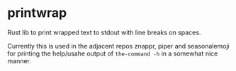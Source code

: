 # printwrap
Rust lib to print wrapped text to stdout with line breaks on spaces.

Currently this is used in the adjacent repos znappr, piper and 
seasonalemoji for printing the help/usahe output of `the-command -h` in 
a somewhat nice manner.